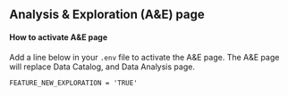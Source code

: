 ## Analysis & Exploration (A&E) page

#### How to activate A&E page

Add a line below in your `.env` file to activate the A&E page. The A&E page will replace Data Catalog, and Data Analysis page.

```
FEATURE_NEW_EXPLORATION = 'TRUE'
```